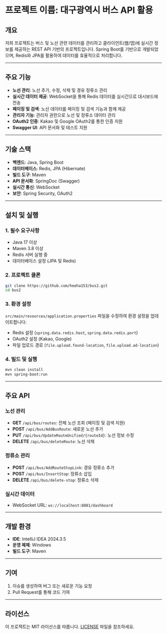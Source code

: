 # 프로젝트 이름: 대구광역시 버스 API 활용

## 개요
저희 프로젝트는 버스 및 노선 관련 데이터를 관리하고 클라이언트(웹/앱)에 실시간 정보를 제공하는 REST API 기반의 프로젝트입니다. Spring Boot를 기반으로 개발되었으며, Redis와 JPA를 활용하여 데이터를 효율적으로 처리합니다.

---

## 주요 기능
- **노선 관리**: 노선 추가, 수정, 삭제 및 경유 정류소 관리
- **실시간 데이터 제공**: WebSocket을 통해 Redis 데이터를 실시간으로 대시보드에 전송
- **페이징 및 검색**: 노선 데이터를 페이징 및 검색 기능과 함께 제공
- **관리자 기능**: 관리자 권한으로 노선 및 정류소 데이터 관리
- **OAuth2 인증**: Kakao 및 Google OAuth2를 통한 인증 지원
- **Swagger UI**: API 문서화 및 테스트 지원

---

## 기술 스택
- **백엔드**: Java, Spring Boot
- **데이터베이스**: Redis, JPA (Hibernate)
- **빌드 도구**: Maven
- **API 문서화**: SpringDoc (Swagger)
- **실시간 통신**: WebSocket
- **보안**: Spring Security, OAuth2

---

## 설치 및 실행

### 1. 필수 요구사항
- Java 17 이상
- Maven 3.8 이상
- Redis 서버 실행 중
- 데이터베이스 설정 (JPA 및 Redis)

### 2. 프로젝트 클론
```bash
git clone https://github.com/heeha153/bus2.git
cd bus2
```

### 3. 환경 설정
`src/main/resources/application.properties` 파일을 수정하여 환경 설정을 업데이트합니다:
- Redis 설정 (`spring.data.redis.host`, `spring.data.redis.port`)
- OAuth2 설정 (Kakao, Google)
- 파일 업로드 경로 (`file.upload.found-location`, `file.upload.ad-location`)

### 4. 빌드 및 실행
```bash
mvn clean install
mvn spring-boot:run
```

---

## 주요 API

### 노선 관리
- **GET** `/api/bus/routes`: 전체 노선 조회 (페이징 및 검색 지원)
- **POST** `/api/bus/AddBusRoute`: 새로운 노선 추가
- **PUT** `/api/bus/UpdateRouteUnified/{routeId}`: 노선 정보 수정
- **DELETE** `/api/bus/deleteRoute`: 노선 삭제

### 정류소 관리
- **POST** `/api/bus/AddRouteStopLink`: 경유 정류소 추가
- **POST** `/api/bus/InsertStop`: 정류소 삽입
- **DELETE** `/api/bus/delete-stop`: 정류소 삭제

### 실시간 데이터
- WebSocket URL: `ws://localhost:8081/dashboard`

---

## 개발 환경
- **IDE**: IntelliJ IDEA 2024.3.5
- **운영 체제**: Windows
- **빌드 도구**: Maven

---

## 기여
1. 이슈를 생성하여 버그 또는 새로운 기능 요청
2. Pull Request를 통해 코드 기여

---

## 라이선스
이 프로젝트는 MIT 라이선스를 따릅니다. [LICENSE](LICENSE) 파일을 참조하세요.
